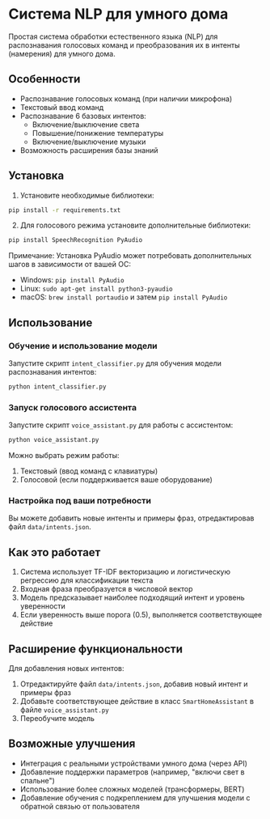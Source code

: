 # Система NLP для умного дома

Простая система обработки естественного языка (NLP) для распознавания голосовых команд и преобразования их в интенты (намерения) для умного дома.

## Особенности

- Распознавание голосовых команд (при наличии микрофона)
- Текстовый ввод команд
- Распознавание 6 базовых интентов:
  - Включение/выключение света
  - Повышение/понижение температуры
  - Включение/выключение музыки
- Возможность расширения базы знаний

## Установка

1. Установите необходимые библиотеки:

```bash
pip install -r requirements.txt
```

2. Для голосового режима установите дополнительные библиотеки:

```bash
pip install SpeechRecognition PyAudio
```

Примечание: Установка PyAudio может потребовать дополнительных шагов в зависимости от вашей ОС:
- Windows: `pip install PyAudio`
- Linux: `sudo apt-get install python3-pyaudio`
- macOS: `brew install portaudio` и затем `pip install PyAudio`

## Использование

### Обучение и использование модели

Запустите скрипт `intent_classifier.py` для обучения модели распознавания интентов:

```bash
python intent_classifier.py
```

### Запуск голосового ассистента

Запустите скрипт `voice_assistant.py` для работы с ассистентом:

```bash
python voice_assistant.py
```

Можно выбрать режим работы:
1. Текстовый (ввод команд с клавиатуры)
2. Голосовой (если поддерживается ваше оборудование)

### Настройка под ваши потребности

Вы можете добавить новые интенты и примеры фраз, отредактировав файл `data/intents.json`.

## Как это работает

1. Система использует TF-IDF векторизацию и логистическую регрессию для классификации текста
2. Входная фраза преобразуется в числовой вектор
3. Модель предсказывает наиболее подходящий интент и уровень уверенности
4. Если уверенность выше порога (0.5), выполняется соответствующее действие

## Расширение функциональности

Для добавления новых интентов:

1. Отредактируйте файл `data/intents.json`, добавив новый интент и примеры фраз
2. Добавьте соответствующее действие в класс `SmartHomeAssistant` в файле `voice_assistant.py`
3. Переобучите модель

## Возможные улучшения

- Интеграция с реальными устройствами умного дома (через API)
- Добавление поддержки параметров (например, "включи свет в спальне")
- Использование более сложных моделей (трансформеры, BERT)
- Добавление обучения с подкреплением для улучшения модели с обратной связью от пользователя 